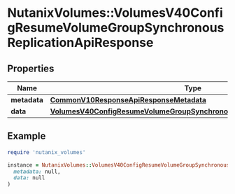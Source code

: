 # NutanixVolumes::VolumesV40ConfigResumeVolumeGroupSynchronousReplicationApiResponse

## Properties

| Name | Type | Description | Notes |
| ---- | ---- | ----------- | ----- |
| **metadata** | [**CommonV10ResponseApiResponseMetadata**](CommonV10ResponseApiResponseMetadata.md) |  | [optional] |
| **data** | [**VolumesV40ConfigResumeVolumeGroupSynchronousReplicationApiResponseData**](VolumesV40ConfigResumeVolumeGroupSynchronousReplicationApiResponseData.md) |  | [optional] |

## Example

```ruby
require 'nutanix_volumes'

instance = NutanixVolumes::VolumesV40ConfigResumeVolumeGroupSynchronousReplicationApiResponse.new(
  metadata: null,
  data: null
)
```

